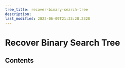 ```yaml
---
tree_title: recover-binary-search-tree
description: 
last_modified: 2022-06-09T21:23:28.2328
---
```


# Recover Binary Search Tree

## Contents
